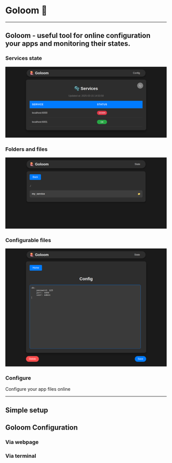 # Goloom 🪼

---

## Goloom - useful tool for online configuration your apps and monitoring their states.

### Services state
![img.png](images/img.png)
### Folders and files
![img.png](images/img1.png)
### Configurable files
![img.png](images/img3.png)

### Configure

Configure your app files online

---

## Simple setup

## Goloom Configuration

### Via webpage

### Via terminal

